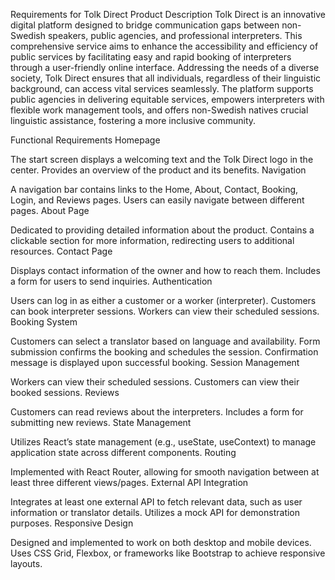 Requirements for Tolk Direct
Product Description
Tolk Direct is an innovative digital platform designed to bridge communication gaps between non-Swedish speakers, public agencies, and professional interpreters. This comprehensive service aims to enhance the accessibility and efficiency of public services by facilitating easy and rapid booking of interpreters through a user-friendly online interface. Addressing the needs of a diverse society, Tolk Direct ensures that all individuals, regardless of their linguistic background, can access vital services seamlessly. The platform supports public agencies in delivering equitable services, empowers interpreters with flexible work management tools, and offers non-Swedish natives crucial linguistic assistance, fostering a more inclusive community.

Functional Requirements
Homepage

The start screen displays a welcoming text and the Tolk Direct logo in the center.
Provides an overview of the product and its benefits.
Navigation

A navigation bar contains links to the Home, About, Contact, Booking, Login, and Reviews pages.
Users can easily navigate between different pages.
About Page

Dedicated to providing detailed information about the product.
Contains a clickable section for more information, redirecting users to additional resources.
Contact Page

Displays contact information of the owner and how to reach them.
Includes a form for users to send inquiries.
Authentication

Users can log in as either a customer or a worker (interpreter).
Customers can book interpreter sessions.
Workers can view their scheduled sessions.
Booking System

Customers can select a translator based on language and availability.
Form submission confirms the booking and schedules the session.
Confirmation message is displayed upon successful booking.
Session Management

Workers can view their scheduled sessions.
Customers can view their booked sessions.
Reviews

Customers can read reviews about the interpreters.
Includes a form for submitting new reviews.
State Management

Utilizes React’s state management (e.g., useState, useContext) to manage application state across different components.
Routing

Implemented with React Router, allowing for smooth navigation between at least three different views/pages.
External API Integration

Integrates at least one external API to fetch relevant data, such as user information or translator details.
Utilizes a mock API for demonstration purposes.
Responsive Design

Designed and implemented to work on both desktop and mobile devices.
Uses CSS Grid, Flexbox, or frameworks like Bootstrap to achieve responsive layouts.
